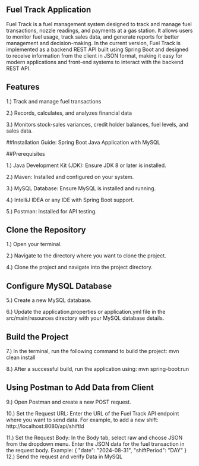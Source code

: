 ## Fuel Track Application


Fuel Track is a fuel management system designed to track and manage fuel transactions, nozzle readings, and payments at a gas station. It allows users to monitor fuel usage, track sales data, and generate reports for better management and decision-making. In the current version, Fuel Track is implemented as a backend REST API built using Spring Boot and designed to receive information from the client in JSON format, making it easy for modern applications and front-end systems to interact with the backend REST API.

## Features

1.) Track and manage fuel transactions

2.) Records, calculates, and analyzes financial data

3.) Monitors stock-sales variances, credit holder balances, fuel levels, and sales data.


##Installation Guide: Spring Boot Java Application with MySQL

##Prerequisites

1.) Java Development Kit (JDK): Ensure JDK 8 or later is installed.

2.) Maven: Installed and configured on your system.

3.) MySQL Database: Ensure MySQL is installed and running.

4.) IntelliJ IDEA or any IDE with Spring Boot support.

5.) Postman: Installed for API testing.


## Clone the Repository

1.) Open your terminal.

2.) Navigate to the directory where you want to clone the project.

4.) Clone the project and navigate into the project directory.


## Configure MySQL Database

5.) Create a new MySQL database.

6.) Update the application.properties or application.yml file in the src/main/resources directory with your MySQL database details.


## Build the Project

7.) In the terminal, run the following command to build the project: mvn clean install

8.) After a successful build, run the application using: mvn spring-boot:run


## Using Postman to Add Data from Client

9.) Open Postman and create a new POST request.

10.) Set the Request URL: Enter the URL of the Fuel Track API endpoint where you want to send data. For example, to add a new shift: http://localhost:8080/api/shiftId

11.) Set the Request Body: In the Body tab, select raw and choose JSON from the dropdown menu. Enter the JSON data for the fuel transaction in the request body. Example:
      { "date": "2024-08-31", 
        "shiftPeriod": "DAY"
      }
12.) Send the request and verify Data in MySQL

